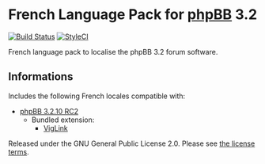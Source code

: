 # French Language Pack for [phpBB](https://www.phpbb.com/) 3.2

[![Build Status](https://travis-ci.com/qiaeru/phpbb-language-fr.svg?branch=3.2.x)](https://travis-ci.com/qiaeru/phpbb-language-fr) [![StyleCI](https://styleci.io/repos/70081134/shield?style=flat&branch=3.2.x)](https://styleci.io/repos/70081134)

French language pack to localise the phpBB 3.2 forum software.

## Informations

Includes the following French locales compatible with:

- [phpBB 3.2.10 RC2](https://github.com/phpbb/phpbb/releases/tag/release-3.2.10-RC2)
  - Bundled extension:
    - [VigLink](https://github.com/phpbb-extensions/viglink)

Released under the GNU General Public License 2.0. Please see [the license terms](https://github.com/qiaeru/phpbb-language-fr/blob/3.2.x/language/fr/LICENSE).
